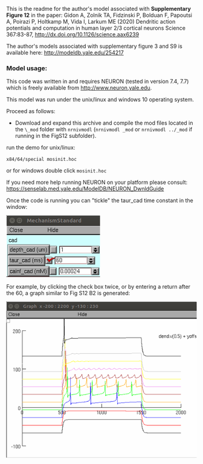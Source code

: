 This is the readme for the author's model associated with **Supplementary Figure 12** in the paper:
Gidon A, Zolnik TA, Fidzinski P, Bolduan F, Papoutsi A, Poirazi P, Holtkamp M, Vida I, Larkum ME (2020) Dendritic action potentials and computation in human layer 2/3 cortical neurons Science 367:83-87, http://dx.doi.org/10.1126/science.aax6239

The author's models associated with supplementary figure 3 and S9 is available here: http://modeldb.yale.edu/254217

### Model usage:
This code was written in and requires NEURON (tested in version 7.4, 7.7) which is freely available from http://www.neuron.yale.edu.

This model was run under the unix/linux and windows 10 operating system.

Proceed as follows:
- Download and expand this archive and compile the mod files located in the `\_mod` folder with `nrnivmodl` (`nrnivmodl _mod` or `nrnivmodl ../_mod` if running in the FigS12 subfolder).

run the demo for unix/linux:
```
x84/64/special mosinit.hoc
```
or for windows double click `mosinit.hoc`

If you need more help running NEURON on your platform please consult: https://senselab.med.yale.edu/ModelDB/NEURON_DwnldGuide

Once the code is running you can "tickle" the taur_cad time constant in the window:

<img src="./panelscreenshot.png" alt="panel screenshot">

For example, by clicking the check box twice, or by entering a return after the 60, a graph similar to Fig S12 B2 is generated:

<img src="./screenshot.png" alt="screenshot">
